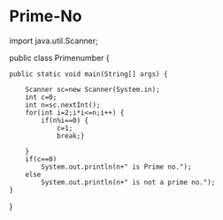 # Prime-No
import java.util.Scanner;

public class Primenumber {

	public static void main(String[] args) {
		
		Scanner sc=new Scanner(System.in);
		int c=0;
		int n=sc.nextInt();
		for(int i=2;i*i<=n;i++) {
			if(n%i==0) {
				c=1;
				break;}
			
		}
		if(c==0)
			System.out.println(n+" is Prime no.");
		else
			System.out.println(n+" is not a prime no.");
	}

}
